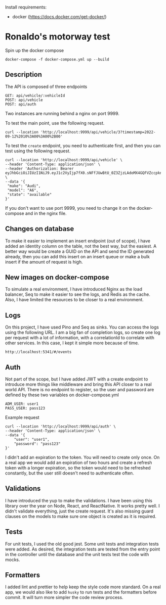 Install requirements:
 - docker (https://docs.docker.com/get-docker/)

# Ronaldo's motorway test

Spin up the docker compose
```
docker-compose -f docker-compose.yml up --build
```

## Description
The API is composed of three endpoints
```
GET: api/vehicle/:vehicleId
POST: api/vehicle
POST: api/auth
```

Two instances are running behind a nginx on port 9999.

To test the main point, use the following request.
```
curl --location 'http://localhost:9999/api/vehicle/3?timestamp=2022-09-12%2010%3A00%3A00%2B00'
```

To test the `create` endpoint, you need to authenticate first, and then you can test using the following request.
```
curl --location 'http://localhost:9999/api/vehicle' \
--header 'Content-Type: application/json' \
--header 'Authorization: Bearer eyJhbGciOiJIUzI1NiJ9.eyJ1c2VyIjp7fX0.sNFfJUwBtU_0Z3ZjzLAdoMX4GQFVZccpkn5cHLAEYug' \
--data '{
 "make": "Audi",
 "model": "A6",
 "state": "available"
}'
```
If you don't want to use port 9999, you need to change it on the docker-compose and in the nginx file.

## Changes on database
To make it easier to implement an insert endpoint (out of scope), I have added an identity column on the table, not the best way, but the easiest. A better way would be create a GUID on the API and send the ID generated already, then you can add this insert on an insert queue or make a bulk insert if the amount of request is high.

## New images on docker-compose
To simulate a real environment, I have introduced Nginx as the load balancer, Seq to make it easier to see the logs, and Redis as the cache. Also, I have limited the resources to be closer to a real environment.

## Logs
On this project, I have used Pino and Seq as sinks. You can access the logs using the following URL. I am a big fan of completion logs, so create one log per request with a lot of information, with a correlationId to correlate with other services. In this case, I kept it simple more because of time.
```
http://localhost:5341/#/events
```

## Auth
Not part of the scope, but I have added JWT with a create endpoint to introduce more things like middleware and bring this API closer to a real world API. There is no endpoint to register, so the user and password are defined by these two variables on docker-compose.yml
```
ADM_USER: user1
PASS_USER: pass123
```
Example request
```
curl --location 'http://localhost:9999/api/auth' \
--header 'Content-Type: application/json' \
--data '{
    "user": "user1",
    "password": "pass123"
}'
```
I didn't add an expiration to the token. You will need to create only once. On a real app we would add an expiration of two hours and create a refresh token with a longer expiration, so the token would need to be refreshed constantly, but the user still doesn't need to authenticate often.

## Validations
I have introduced the yup to make the validations. I have been using this library over the year on Node, React, and ReactNative. It works pretty well. I didn't validate everything, just the create request. It's also missing guard clauses on the models to make sure one object is created as it is required.

## Tests
For unit tests, I used the old good jest. Some unit tests and integration tests were added. As desired, the integration tests are tested from the entry point in the controller until the database and the unit tests test the code with mocks. 

## Formatters
I added lint and prettier to help keep the style code more standard. On a real app, we would also like to add `husky` to run tests and the formatters before commit. It will turn more simpler the code review process.